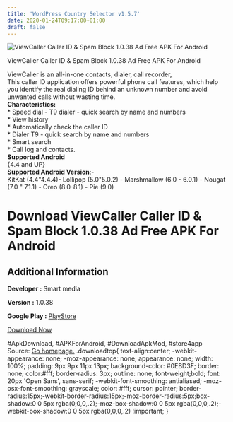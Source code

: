 ```yaml
---
title: 'WordPress Country Selector v1.5.7'
date: 2020-01-24T09:17:00+01:00
draft: false
---
```


![ViewCaller Caller ID & Spam Block 1.0.38 Ad Free APK For Android](https://i1.wp.com/apkhome.net/wp-content/uploads/2020/01/ViewCaller-Caller-ID-Spam-Block-1.0.38-Ad-Free.png "ViewCaller Caller ID & Spam Block 1.0.38 Ad Free APK For Android")

  

ViewCaller Caller ID & Spam Block 1.0.38 Ad Free APK For Android

ViewCaller is an all-in-one contacts, dialer, call recorder,  
This caller ID application offers powerful phone call features, which help you identify the real dialing ID behind an unknown number and avoid unwanted calls without wasting time.  
**Characteristics:**  
\* Speed dial - T9 dialer - quick search by name and numbers  
\* View history  
\* Automatically check the caller ID  
\* Dialer T9 - quick search by name and numbers  
\* Smart search  
\* Call log and contacts.  
**Supported Android**  
{4.4 and UP}  
**Supported Android Version**:-  
KitKat (4.4"4.4.4)- Lollipop (5.0"5.0.2) - Marshmallow (6.0 - 6.0.1) - Nougat (7.0 " 7.1.1) - Oreo (8.0-8.1) - Pie (9.0)

Download ViewCaller Caller ID & Spam Block 1.0.38 Ad Free APK For Android
=========================================================================

Additional Information
----------------------

**Developer :** Smart media

**Version :** 1.0.38

**Google Play :** [PlayStore](https://play.google.com/store/apps/details?id=id.caller.viewcaller)

  

[Download Now](https://store4app.co/post/viewcaller-caller-id-amp-spam-block-1-0-38-ad-free-apk-for-android_1579764764)

  
#ApkDownload, #APKForAndroid, #DownloadApkMod, #store4app  
Source: [Go homepage.](https://store4app.co/post/viewcaller-caller-id-amp-spam-block-1-0-38-ad-free-apk-for-android_1579764764) .downloadtop{ text-align:center; -webkit-appearance: none; -moz-appearance: none; appearance: none; width: 100%; padding: 9px 9px 11px 13px; background-color: #0EBD3F; border: none; color:#fff; border-radius: 3px; outline: none; font-weight;bold; font: 20px 'Open Sans', sans-serif; -webkit-font-smoothing: antialiased; -moz-osx-font-smoothing: grayscale; color: #fff; cursor: pointer; border-radius:15px;-webkit-border-radius:15px;-moz-border-radius:5px;box-shadow:0 0 5px rgba(0,0,0,.2);-moz-box-shadow:0 0 5px rgba(0,0,0,.2);-webkit-box-shadow:0 0 5px rgba(0,0,0,.2) !important; }